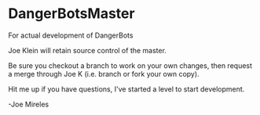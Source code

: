 DangerBotsMaster
================

For actual development of DangerBots

Joe Klein will retain source control of the master.

Be sure you checkout a branch to work on your own changes, then request a merge through Joe K
(i.e. branch or fork your own copy).

Hit me up if you have questions, I've started a level to start development.

-Joe Mireles
